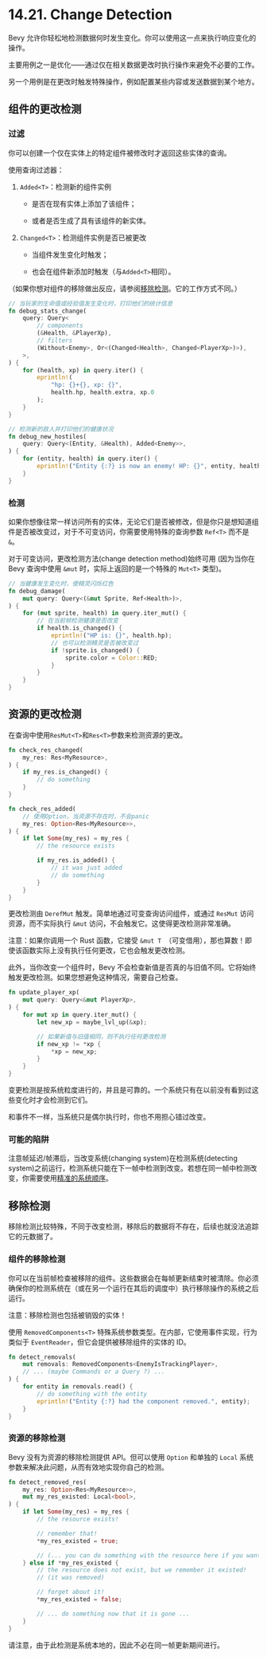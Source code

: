 # 14.21. Change Detection

Bevy 允许你轻松地检测数据何时发生变化。你可以使用这一点来执行响应变化的操作。

主要用例之一是优化——通过仅在相关数据更改时执行操作来避免不必要的工作。

另一个用例是在更改时触发特殊操作，例如配置某些内容或发送数据到某个地方。

## 组件的更改检测

### 过滤

你可以创建一个仅在实体上的特定组件被修改时才返回这些实体的查询。

使用查询过滤器：

1. `Added<T>`：检测新的组件实例

    - 是否在现有实体上添加了该组件；

    - 或者是否生成了具有该组件的新实体。

2. `Changed<T>`：检测组件实例是否已被更改

    - 当组件发生变化时触发；

    - 也会在组件新添加时触发（与`Added<T>`相同）。

（如果你想对组件的移除做出反应，请参阅[移除检测](#移除检测)。它的工作方式不同。）

```rust
// 当玩家的生命值或经验值发生变化时，打印他们的统计信息
fn debug_stats_change(
    query: Query<
        // components
        (&Health, &PlayerXp),
        // filters
        (Without<Enemy>, Or<(Changed<Health>, Changed<PlayerXp>)>), 
    >,
) {
    for (health, xp) in query.iter() {
        eprintln!(
            "hp: {}+{}, xp: {}",
            health.hp, health.extra, xp.0
        );
    }
}

// 检测新的敌人并打印他们的健康状况
fn debug_new_hostiles(
    query: Query<(Entity, &Health), Added<Enemy>>,
) {
    for (entity, health) in query.iter() {
        eprintln!("Entity {:?} is now an enemy! HP: {}", entity, health.hp);
    }
}
```

### 检测

如果你想像往常一样访问所有的实体，无论它们是否被修改，但是你只是想知道组件是否被改变过，对于不可变访问，你需要使用特殊的查询参数 `Ref<T>` 而不是 `&`。

对于可变访问，更改检测方法(change detection method)始终可用 (因为当你在 Bevy 查询中使用 `&mut` 时，实际上返回的是一个特殊的 `Mut<T>` 类型)。

```rust
// 当健康发生变化时，使精灵闪烁红色
fn debug_damage(
    mut query: Query<(&mut Sprite, Ref<Health>)>,
) {
    for (mut sprite, health) in query.iter_mut() {
        // 在当前帧检测健康是否改变
        if health.is_changed() {
            eprintln!("HP is: {}", health.hp);
            // 也可以检测精灵是否被改变过
            if !sprite.is_changed() {
                sprite.color = Color::RED;
            }
        }
    }
}
```

## 资源的更改检测

在查询中使用`ResMut<T>`和`Res<T>`参数来检测资源的更改。

```rust
fn check_res_changed(
    my_res: Res<MyResource>,
) {
    if my_res.is_changed() {
        // do something
    }
}

fn check_res_added(
    // 使用Option，当资源不存在时，不会panic
    my_res: Option<Res<MyResource>>,
) {
    if let Some(my_res) = my_res {
        // the resource exists

        if my_res.is_added() {
            // it was just added
            // do something
        }
    }
}
```

更改检测由 `DerefMut` 触发。简单地通过可变查询访问组件，或通过 `ResMut` 访问资源，而不实际执行 `&mut` 访问，不会触发它。这使得更改检测非常准确。

注意：如果你调用一个 Rust 函数，它接受 `&mut T `（可变借用），那也算数！即使该函数实际上没有执行任何更改，它也会触发更改检测。

此外，当你改变一个组件时，Bevy 不会检查新值是否真的与旧值不同。它将始终触发更改检测。如果您想避免这种情况，需要自己检查。

```rust
fn update_player_xp(
    mut query: Query<&mut PlayerXp>,
) {
    for mut xp in query.iter_mut() {
        let new_xp = maybe_lvl_up(&xp);

        // 如果新值与旧值相同，则不执行任何更改检测
        if new_xp != *xp {
            *xp = new_xp;
        }
    }
}
```

变更检测是按系统粒度进行的，并且是可靠的。一个系统只有在以前没有看到过这些变化时才会检测到它们。

和事件不一样，当系统只是偶尔执行时，你也不用担心错过改变。

### 可能的陷阱

注意帧延迟/帧滞后，当改变系统(changing system)在检测系统(detecting system)之前运行，检测系统只能在下一帧中检测到改变。若想在同一帧中检测改变，你需要使用[精准的系统顺序](./system_order_of_excution.md)。

## 移除检测

移除检测比较特殊，不同于改变检测，移除后的数据将不存在，后续也就没法追踪它的元数据了。

### 组件的移除检测

你可以在当前帧检查被移除的组件。这些数据会在每帧更新结束时被清除。你必须确保你的检测系统在（或在另一个运行在其后的调度中）执行移除操作的系统之后运行。

注意：移除检测也包括被销毁的实体！

使用 `RemovedComponents<T>` 特殊系统参数类型。在内部，它使用事件实现，行为类似于 `EventReader`，但它会提供被移除组件的实体的 ID。

```rust
fn detect_removals(
    mut removals: RemovedComponents<EnemyIsTrackingPlayer>,
    // ... (maybe Commands or a Query ?) ...
) {
    for entity in removals.read() {
        // do something with the entity
        eprintln!("Entity {:?} had the component removed.", entity);
    }
}
```

### 资源的移除检测

Bevy 没有为资源的移除检测提供 API。但可以使用 `Option` 和单独的 `Local` 系统参数来解决此问题，从而有效地实现你自己的检测。

```rust
fn detect_removed_res(
    my_res: Option<Res<MyResource>>,
    mut my_res_existed: Local<bool>,
) {
    if let Some(my_res) = my_res {
        // the resource exists!

        // remember that!
        *my_res_existed = true;

        // (... you can do something with the resource here if you want ...)
    } else if *my_res_existed {
        // the resource does not exist, but we remember it existed!
        // (it was removed)

        // forget about it!
        *my_res_existed = false;

        // ... do something now that it is gone ...
    }
}
```

请注意，由于此检测是系统本地的，因此不必在同一帧更新期间进行。